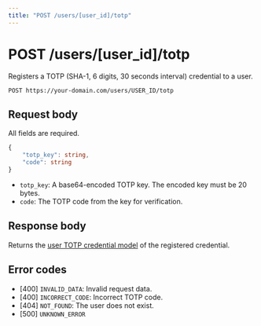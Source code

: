 ```yaml
---
title: "POST /users/[user_id]/totp"
---
```


# POST /users/[user_id]/totp

Registers a TOTP (SHA-1, 6 digits, 30 seconds interval) credential to a user.

```
POST https://your-domain.com/users/USER_ID/totp
```

## Request body

All fields are required.

```ts
{
    "totp_key": string,
    "code": string
}
```

- `totp_key`: A base64-encoded TOTP key. The encoded key must be 20 bytes.
- `code`: The TOTP code from the key for verification.

## Response body

Returns the [user TOTP credential model](/api-reference/rest/models/user-totp-credential) of the registered credential.

## Error codes

- [400] `INVALID_DATA`: Invalid request data.
- [400] `INCORRECT_CODE`: Incorrect TOTP code.
- [404] `NOT_FOUND`: The user does not exist.
- [500] `UNKNOWN_ERROR`
